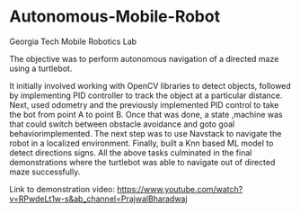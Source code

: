 # Autonomous-Mobile-Robot
Georgia Tech Mobile Robotics Lab

The objective was to perform autonomous navigation of a directed maze using a turtlebot.

It initially involved working with OpenCV libraries to detect objects, followed by implementing PID controller to track the object at a particular distance. Next, used odometry and the previously implemented PID control to take the bot from point A to point B. Once that was done, a state ,machine was  that could switch between obstacle avoidance and goto goal behaviorimplemented. The next step was to use Navstack to navigate the robot in a localized environment. Finally, built a Knn based ML model to detect directions signs. 
All the above tasks culminated in the final demonstrations where the turtlebot was able to navigate out of directed maze successfully.

Link to demonstration video: https://www.youtube.com/watch?v=RPwdeLt1w-s&ab_channel=PrajwalBharadwaj


